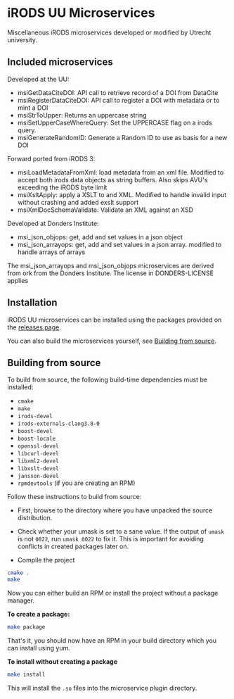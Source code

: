 # iRODS UU Microservices
Miscellaneous iRODS microservices developed or modified by Utrecht university.


## Included microservices
Developed at the UU:
  * msiGetDataCiteDOI: API call to retrieve record of a DOI from DataCite
  * msiRegisterDataCiteDOI: API call to register a DOI with metadata or to mint a DOI
  * msiStrToUpper: Returns an uppercase string
  * msiSetUpperCaseWhereQuery: Set the UPPERCASE flag on a irods query.
  * msiGenerateRandomID: Generate a Random ID to use as basis for a new DOI

Forward ported from iRODS 3:
  * msiLoadMetadataFromXml:
     load metadata from an xml file. Modified to accept both irods data objects as string buffers. Also skips AVU's exceeding the iRODS byte limit
  * msiXsltApply: apply a XSLT to and XML. Modified to handle invalid input without crashing and added exslt support
  * msiXmlDocSchemaValidate: Validate an XML against an XSD

Developed at Donders Institute:
  * msi\_json\_objops: get, add and set values in a json object
  * msi\_json\_arrayops: get, add and set values in a json array. modified to handle arrays of arrays

The msi\_json\_arrayops and msi\_json\_objops microservices are derived from
ork from the Donders Institute. The license in DONDERS-LICENSE applies


## Installation
iRODS UU microservices can be installed using the packages provided on the
[releases page](https://github.com/UtrechtUniversity/irods-uu-microservices/releases).

You can also build the microservices yourself, see [Building from source](#building-from-source).


## Building from source
To build from source, the following build-time dependencies must be installed:

- `cmake`
- `make`
- `irods-devel`
- `irods-externals-clang3.8-0`
- `boost-devel`
- `boost-locale`
- `openssl-devel`
- `libcurl-devel`
- `libxml2-devel`
- `libxslt-devel`
- `jansson-devel`
- `rpmdevtools` (if you are creating an RPM)

Follow these instructions to build from source:

- First, browse to the directory where you have unpacked the source
  distribution.

- Check whether your umask is set to a sane value. If the output of
  `umask` is not `0022`, run `umask 0022` to fix it. This is important
  for avoiding conflicts in created packages later on.

- Compile the project
```bash
cmake .
make
```

Now you can either build an RPM or install the project without a package manager.

**To create a package:**
```bash
make package
```

That's it, you should now have an RPM in your build directory which you can install using yum.

**To install without creating a package**
```bash
make install
```

This will install the `.so` files into the microservice plugin directory.
